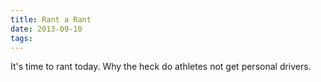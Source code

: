 ```yaml
---
title: Rant a Rant
date: 2013-09-10 
tags:
---
```


It's time to rant today.  Why the heck do athletes not get personal
drivers.
